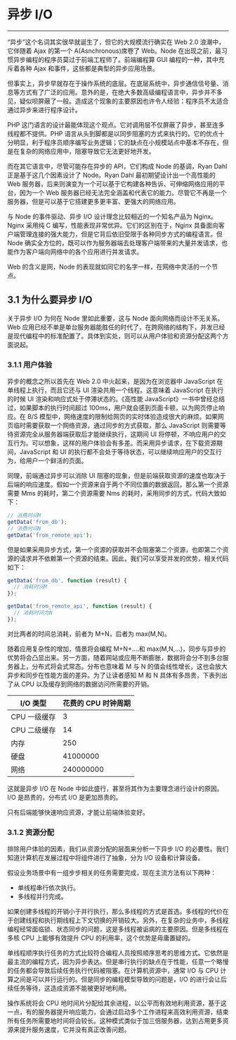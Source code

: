 # 异步 I/O

---

“异步”这个名词其实很早就诞生了，但它的大规模流行确实在 Web 2.0 浪潮中，它伴随着 Ajax 的第一个 A(Asnchronous)席卷了 Web。Node 在出现之前，最习惯异步编程的程序员莫过于前端工程师了。前端编程算 GUI 编程的一种，其中充斥着各种 Ajax 和事件，这些都是典型的异步应用场景。

但事实上，异步早就存在于操作系统的底层。在底层系统中，异步通信信号量、消息等方式有了广泛的应用。意外的是，在绝大多数高级编程语言中，异步并不多见，疑似呗屏蔽了一般。造成这个现象的主要原因也许令人经验：程序员不太适合通过异步来进行程序设计。

PHP 这门语言的设计最能体现这个观点。它对调用层不仅屏蔽了异步，甚至连多线程都不提供。PHP 语言从头到脚都是以同步阻塞的方式来执行的。它的优点十分明显，利于程序员顺序编写业务逻辑；它的缺点在小规模站点中基本不存在，但是在复杂的网络应用中，阻塞导致它无法更好地开发。

而在其它语言中，尽管可能存在异步的 API，它们构成 Node 的基调，Ryan Dahl 正是基于这几个因素设计了 Node。Ryan Dahl 最初期望设计出一个高性能的 Web 服务器，后来则演变为一个可以基于它构建各种告诉、可伸缩网络应用的平台，因为一个 Web 服务器已经无法完全涵盖和代表它的能力。尽管它不再是一个服务器，但是可以基于它搭建更多更丰富、更强大的网络应用。

与 Node 的事件驱动、异步 I/O 设计理念比较相近的一个知名产品为 Nginx。Nginx 采用纯 C 编写，性能表现非常优异。它们的区别在于，Nginx 具备面向客户端管理连接的强大能力，但是它背后依旧受限于各种同步方式的编程语言。但 Node 确实全方位的，既可以作为服务器端去处理客户端带来的大量并发请求，也能作为客户端向网络中的各个应用进行并发请求。

Web 的含义是网，Node 的表现就如同它的名字一样，在网络中灵活的一个节点。

## 3.1 为什么要异步 I/O

关于异步 I/O 为何在 Node 里如此重要，这与 Node 面向网络而设计不无关系。Web 应用已经不单是单台服务器能胜任的时代了，在跨网络的结构下，并发已经是现代编程中的标准配置了。具体到实处，则可以从用户体验和资源分配这两个方面说起。

### 3.1.1 用户体验

异步的概念之所以首先在 Web 2.0 中火起来，是因为在浏览器中 JavaScript 在单线程上执行，而且它还与 UI 渲染共用一个线程。这意味着 JavaScript 在执行的时候 UI 渲染和响应式处于停滞状态的。《高性能 JavaScript》一书中曾经总结过，如果脚本的执行时间超过 100ms，用户就会感到页面卡顿，以为网页停止响应。在 B/S 模型中，网络速度的限制给网页的实时体验造成很大的麻烦。如果网页临时需要获取一个网络资源，通过同步的方式获取，那么 JavaScript 则需要等待资源完全从服务器端获取后才能继续执行，这期间 UI 将停顿，不响应用户的交互行为。可以想象，这样的用户体验会有多差。而采用异步请求，在下载资源期间，JavaScript 和 UI 的执行都不会处于等待状态，可以继续响应用户的交互行为，给用户一个鲜活的页面。

同理，前端通过异步可以消除 UI 阻塞的现象，但是前端获取资源的速度也取决于后端的响应速度。假如一个资源来自于两个不同位置的数据返回，那么第一个资源需要 Mms 的耗时，第二个资源需要 Nms 的耗时，采用同步的方式，代码大致如下：

```js
// 消费时间M
getData('from_db');
// 消费时间N
getData('from_remote_api');
```

但是如果采用异步方式，第一个资源的获取并不会阻塞第二个资源，也即第二个资源的请求并不依赖第一个资源的结束。因此，我们可以享受并发的优势，相关代码如下：

```js
getData('from_db', function (result) {
  // 消耗时间M
});

getData('from_remote_api', function (result) {
  // 消耗时间为N
});
```

对比两者的时间总消耗，前者为 M+N，后者为 max(M,N)。

随着应用复杂性的增加，情景将会编程 M+N+....和 max(M,N,...)，同步与异步的优势将会凸显出来。另一方面，随着网站或应用不断膨胀，数据将会分不到多台服务器上，分布式将会式常态。分布也意味着 M 与 N 的值会线性增长，这也会放大异步和同步在性能方面的差异。为了让读者感知 M 和 N 具体有多昂贵，下表列出了从 CPU 以及缓存到网络的数据访问所需要的开销。

| I/O 类型     | 花费的 CPU 时钟周期 |
| ------------ | ------------------- |
| CPU 一级缓存 | 3                   |
| CPU 二级缓存 | 14                  |
| 内存         | 250                 |
| 硬盘         | 41000000            |
| 网络         | 240000000           |

这就是异步 I/O 在 Node 中如此盛行，甚至将其作为主要理念进行设计的原因。I/O 是昂贵的，分布式 I/O 是更加昂贵的。

只有后端能够快速响应资源，才能让前端体验变好。

### 3.1.2 资源分配

排除用户体验的因素，我们从资源分配的层面来分析一下异步 I/O 的必要性。我们知道计算机在发展过程中将组件进行了抽象，分为 I/O 设备和计算设备。

假设业务场景中有一组步步相关的任务需要完成，现在主流方法有以下两种：

- 单线程串行依次执行。
- 多线程并行完成。

如果创建多线程的开销小于并行执行，那么多线程的方式是首选。多线程的代价在于创建线程和执行期线程上下文切换的开销较大。另外，在复杂的业务中，多线程编程经常面临锁、状态同步的问题，这是多线程被诟病的主要原因。但是多线程在多核 CPU 上能够有效提升 CPU 的利用率，这个优势是毋庸置疑的。

单线程顺序执行任务的方式比较符合编程人员按照顺序思考的思维方式。它依然是最主流的编程方式，因为异步表达。但是串行执行的缺点在于性能，任意一个略慢的任务都会导致后续任务执行代码被阻塞。在计算机资源中，通常 I/O 与 CPU 计算之间是可以并行运行的。但是同步的编程模型导致的问题是，I/O 的进行会让后续任务等待，这造成资源不能被更好地利用。

操作系统将会 CPU 地时间片分配给其余进程，以公平而有效地利用资源，基于这一点，有的服务器提升响应能力，会通过启动多个工作进程来高效利用资源，结束所有任务所需要地时间将会较长。这种模式类似于加三倍服务器，达到占用更多资源来提升服务速度，它并没有真正改善问题。
